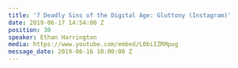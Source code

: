 ```yaml
---
title: '7 Deadly Sins of the Digital Age: Gluttony (Instagram)'
date: 2019-06-17 14:54:00 Z
position: 30
speaker: Ethan Harrington
media: https://www.youtube.com/embed/L0biIZRMpug
message_date: 2019-06-16 10:00:00 Z
---
```


